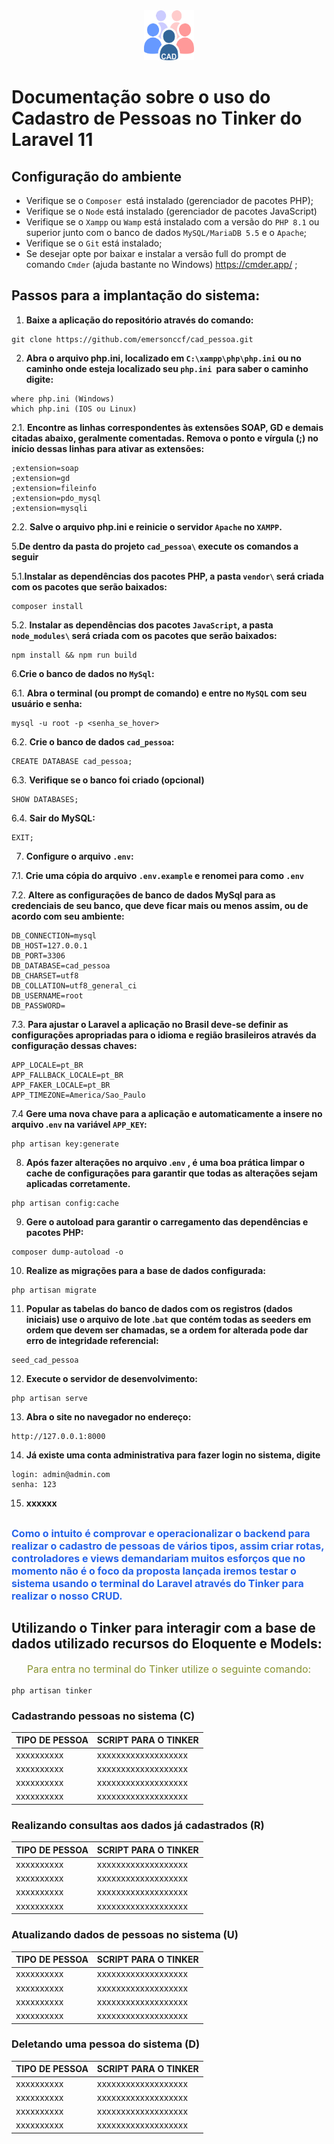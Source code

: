 <center><img alt="cadastro_pessoas.png" height="80" src="resources%2Fimgs%2Fcadastro_pessoas.png" width="80"/></center>

# Documentação sobre o uso do Cadastro de Pessoas no Tinker do Laravel 11 


## Configuração do ambiente
- Verifique se o ``Composer ``está instalado (gerenciador de pacotes PHP);
- Verifique se o ``Node`` está instalado (gerenciador de pacotes JavaScript)
- Verifique se o ``Xampp`` ou ``Wamp`` está instalado com a versão do ``PHP 8.1`` ou superior junto com o banco de dados ``MySQL/MariaDB 5.5`` e o ``Apache``;
- Verifique se o ``Git`` está instalado;
- Se desejar opte por baixar e instalar a versão full do prompt de comando ``Cmder`` (ajuda bastante no Windows) https://cmder.app/ ;

## Passos para a implantação do sistema:
1. **Baixe a aplicação do repositório através do comando:**
```
git clone https://github.com/emersonccf/cad_pessoa.git
```
2. **Abra o arquivo php.ini, localizado em ``C:\xampp\php\php.ini`` ou no caminho onde esteja localizado seu ``php.ini ``para saber o caminho digite:**
```
where php.ini (Windows) 
which php.ini (IOS ou Linux)
```
2.1. **Encontre as linhas correspondentes às extensões SOAP, GD e demais citadas abaixo, geralmente comentadas. Remova o ponto e vírgula (;) no início dessas linhas para ativar as extensões:**
```
;extension=soap
;extension=gd
;extension=fileinfo
;extension=pdo_mysql
;extension=mysqli
```
2.2. **Salve o arquivo php.ini e reinicie o servidor ``Apache`` no ``XAMPP``.**

5.**De dentro da pasta do projeto ``cad_pessoa\``  execute os comandos a seguir**

5.1.**Instalar as dependências dos pacotes PHP, a pasta `vendor\` será criada com os pacotes que serão baixados:**
```
composer install
```
5.2. **Instalar as dependências dos pacotes `JavaScript`, a pasta `node_modules\` será criada com os pacotes que serão baixados:**
```
npm install && npm run build
```
6.**Crie o banco de dados no `MySql`:**

6.1. **Abra o terminal (ou prompt de comando) e entre no `MySQL` com seu usuário e senha:**
```
mysql -u root -p <senha_se_hover>
```
6.2. **Crie o banco de dados `cad_pessoa`:**
```
CREATE DATABASE cad_pessoa;
```
6.3. **Verifique se o banco foi criado (opcional)**
```
SHOW DATABASES;
```
6.4. **Sair do MySQL:**
```
EXIT;
```
7. **Configure o arquivo `.env`:**

7.1. **Crie uma cópia do arquivo `.env.example` e renomei para como `.env`**

7.2. **Altere as configurações de banco de dados MySql para as credenciais de seu banco, que deve ficar mais ou menos assim, ou de acordo com seu ambiente:**
```
DB_CONNECTION=mysql
DB_HOST=127.0.0.1
DB_PORT=3306
DB_DATABASE=cad_pessoa
DB_CHARSET=utf8
DB_COLLATION=utf8_general_ci
DB_USERNAME=root
DB_PASSWORD=
```
7.3. **Para ajustar o Laravel a aplicação no Brasil deve-se definir as configurações apropriadas para o idioma e região brasileiros através da configuração dessas chaves:**
```
APP_LOCALE=pt_BR
APP_FALLBACK_LOCALE=pt_BR
APP_FAKER_LOCALE=pt_BR
APP_TIMEZONE=America/Sao_Paulo
```
7.4 **Gere uma nova chave para a aplicação e automaticamente a insere no arquivo .`env` na variável `APP_KEY`:**
```
php artisan key:generate 
```
8. **Após fazer alterações no arquivo .`env` , é uma boa prática limpar o cache de configurações para garantir que todas as alterações sejam aplicadas corretamente.**
```
php artisan config:cache
```
9. **Gere o autoload para garantir o carregamento das dependências e pacotes PHP:**
```
composer dump-autoload -o
```
10. **Realize as migrações para a base de dados configurada:**
```
php artisan migrate
```
11. **Popular as tabelas do banco de dados com os registros (dados iniciais) use o arquivo de lote .`bat` que contém todas as seeders em ordem que devem ser chamadas, se a ordem for alterada pode dar erro de integridade referencial:**
```
seed_cad_pessoa
```
12. **Execute o servidor de desenvolvimento:**
```
php artisan serve
```
13. **Abra o site no navegador no endereço:**
```
http://127.0.0.1:8000
```
14. **Já existe uma conta administrativa para fazer login no sistema, digite**
```
login: admin@admin.com
senha: 123
```
15. **xxxxxx**
```

```
<p style="font-size:12pt; color:#2563eb; font-weight:bold;">
Como o intuito é comprovar e operacionalizar o backend para realizar o cadastro de pessoas de vários tipos, assim criar rotas, controladores e views demandariam muitos esforços que no momento não é o foco da proposta lançada iremos testar o sistema usando o terminal do Laravel através do Tinker para realizar o nosso CRUD.
</p>

## Utilizando o Tinker para interagir com a base de dados utilizado recursos do Eloquente e Models:

<p style="font-size:12pt; color:#889330; text-align: center;">
Para entra no terminal do Tinker utilize o seguinte comando:
</p>

```
php artisan tinker
```
### Cadastrando pessoas no sistema (C)

| TIPO DE PESSOA | SCRIPT PARA O TINKER |
|----------------|----------------------|
| xxxxxxxxxx     | xxxxxxxxxxxxxxxxxxx  |    
| xxxxxxxxxx     | xxxxxxxxxxxxxxxxxxx  |    
| xxxxxxxxxx     | xxxxxxxxxxxxxxxxxxx  |    
| xxxxxxxxxx     | xxxxxxxxxxxxxxxxxxx  |    


### Realizando consultas aos dados já cadastrados (R)


| TIPO DE PESSOA | SCRIPT PARA O TINKER |
|----------------|----------------------|
| xxxxxxxxxx     | xxxxxxxxxxxxxxxxxxx  |    
| xxxxxxxxxx     | xxxxxxxxxxxxxxxxxxx  |    
| xxxxxxxxxx     | xxxxxxxxxxxxxxxxxxx  |    
| xxxxxxxxxx     | xxxxxxxxxxxxxxxxxxx  |    


### Atualizando dados de pessoas no sistema (U)


| TIPO DE PESSOA | SCRIPT PARA O TINKER |
|----------------|----------------------|
| xxxxxxxxxx     | xxxxxxxxxxxxxxxxxxx  |    
| xxxxxxxxxx     | xxxxxxxxxxxxxxxxxxx  |    
| xxxxxxxxxx     | xxxxxxxxxxxxxxxxxxx  |    
| xxxxxxxxxx     | xxxxxxxxxxxxxxxxxxx  |    


### Deletando uma pessoa do sistema (D)


| TIPO DE PESSOA | SCRIPT PARA O TINKER |
|----------------|----------------------|
| xxxxxxxxxx     | xxxxxxxxxxxxxxxxxxx  |    
| xxxxxxxxxx     | xxxxxxxxxxxxxxxxxxx  |    
| xxxxxxxxxx     | xxxxxxxxxxxxxxxxxxx  |    
| xxxxxxxxxx     | xxxxxxxxxxxxxxxxxxx  |    




